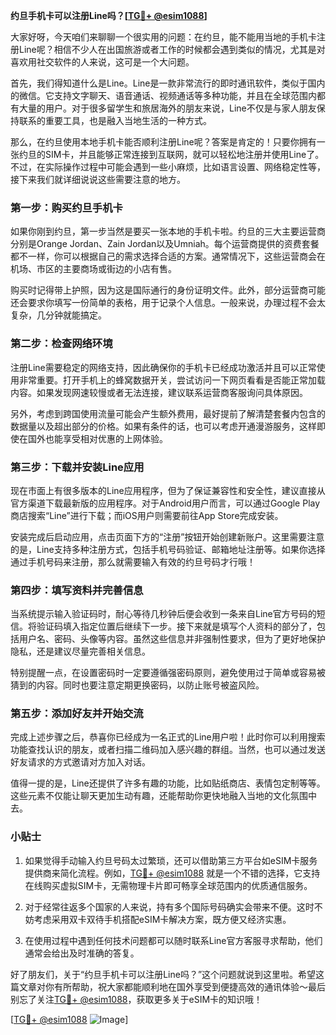 **约旦手机卡可以注册Line吗？[[TG💪+ @esim1088](https://t.me/s/esim1088)]**

大家好呀，今天咱们来聊聊一个很实用的问题：在约旦，能不能用当地的手机卡注册Line呢？相信不少人在出国旅游或者工作的时候都会遇到类似的情况，尤其是对喜欢用社交软件的人来说，这可是一个大问题。

首先，我们得知道什么是Line。Line是一款非常流行的即时通讯软件，类似于国内的微信。它支持文字聊天、语音通话、视频通话等多种功能，并且在全球范围内都有大量的用户。对于很多留学生和旅居海外的朋友来说，Line不仅是与家人朋友保持联系的重要工具，也是融入当地生活的一种方式。

那么，在约旦使用本地手机卡能否顺利注册Line呢？答案是肯定的！只要你拥有一张约旦的SIM卡，并且能够正常连接到互联网，就可以轻松地注册并使用Line了。不过，在实际操作过程中可能会遇到一些小麻烦，比如语言设置、网络稳定性等，接下来我们就详细说说这些需要注意的地方。

### 第一步：购买约旦手机卡

如果你刚到约旦，第一步当然是要买一张本地的手机卡啦。约旦的三大主要运营商分别是Orange Jordan、Zain Jordan以及Umniah。每个运营商提供的资费套餐都不一样，你可以根据自己的需求选择合适的方案。通常情况下，这些运营商会在机场、市区的主要商场或街边的小店有售。

购买时记得带上护照，因为这是国际通行的身份证明文件。此外，部分运营商可能还会要求你填写一份简单的表格，用于记录个人信息。一般来说，办理过程不会太复杂，几分钟就能搞定。

### 第二步：检查网络环境

注册Line需要稳定的网络支持，因此确保你的手机卡已经成功激活并且可以正常使用非常重要。打开手机上的蜂窝数据开关，尝试访问一下网页看看是否能正常加载内容。如果发现网速较慢或者无法连接，建议联系运营商客服询问具体原因。

另外，考虑到跨国使用流量可能会产生额外费用，最好提前了解清楚套餐内包含的数据量以及超出部分的价格。如果有条件的话，也可以考虑开通漫游服务，这样即使在国外也能享受相对优惠的上网体验。

### 第三步：下载并安装Line应用

现在市面上有很多版本的Line应用程序，但为了保证兼容性和安全性，建议直接从官方渠道下载最新版的应用程序。对于Android用户而言，可以通过Google Play商店搜索“Line”进行下载；而iOS用户则需要前往App Store完成安装。

安装完成后启动应用，点击页面下方的“注册”按钮开始创建新账户。这里需要注意的是，Line支持多种注册方式，包括手机号码验证、邮箱地址注册等。如果你选择通过手机号码来注册，那么就需要输入有效的约旦号码才行哦！

### 第四步：填写资料并完善信息

当系统提示输入验证码时，耐心等待几秒钟后便会收到一条来自Line官方号码的短信。将验证码填入指定位置后继续下一步。接下来就是填写个人资料的部分了，包括用户名、密码、头像等内容。虽然这些信息并非强制性要求，但为了更好地保护隐私，还是建议尽量完善相关信息。

特别提醒一点，在设置密码时一定要遵循强密码原则，避免使用过于简单或容易被猜到的内容。同时也要注意定期更换密码，以防止账号被盗风险。

### 第五步：添加好友并开始交流

完成上述步骤之后，恭喜你已经成为一名正式的Line用户啦！此时你可以利用搜索功能查找认识的朋友，或者扫描二维码加入感兴趣的群组。当然，也可以通过发送好友请求的方式邀请对方加入对话。

值得一提的是，Line还提供了许多有趣的功能，比如贴纸商店、表情包定制等等。这些元素不仅能让聊天更加生动有趣，还能帮助你更快地融入当地的文化氛围中去。

### 小贴士

1. 如果觉得手动输入约旦号码太过繁琐，还可以借助第三方平台如eSIM卡服务提供商来简化流程。例如，[TG💪+ @esim1088](https://t.me/s/esim1088) 就是一个不错的选择，它支持在线购买虚拟SIM卡，无需物理卡片即可畅享全球范围内的优质通信服务。
   
2. 对于经常往返多个国家的人来说，持有多个国际号码确实会带来不便。这时不妨考虑采用双卡双待手机搭配eSIM卡解决方案，既方便又经济实惠。

3. 在使用过程中遇到任何技术问题都可以随时联系Line官方客服寻求帮助，他们通常会给出及时准确的答复。

好了朋友们，关于“约旦手机卡可以注册Line吗？”这个问题就说到这里啦。希望这篇文章对你有所帮助，祝大家都能顺利地在国外享受到便捷高效的通讯体验～最后别忘了关注[TG💪+ @esim1088](https://t.me/s/esim1088)，获取更多关于eSIM卡的知识哦！

[[TG💪+ @esim1088](https://t.me/s/esim1088) ![Image](https://i.postimg.cc/4NQfJmqS/Snipaste-2025-05-13-00-14-12.png)]